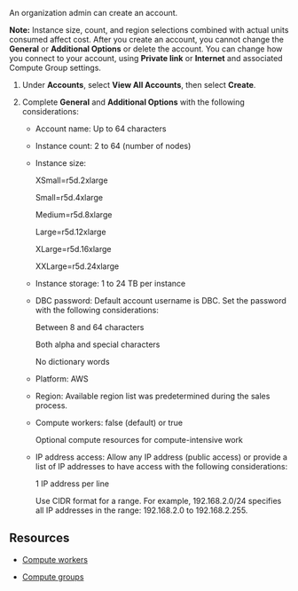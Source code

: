 
An organization admin can create an account.

**Note:** Instance size, count, and region selections combined with actual units consumed affect cost. After you create an account, you cannot change the **General** or **Additional Options** or delete the account. You can change how you connect to your account, using **Private link** or **Internet** and associated Compute Group settings.

1.  Under **Accounts**, select **View All Accounts**, then select **Create**.

1.  Complete **General** and **Additional Options** with the following considerations:

    -   Account name: Up to 64 characters

    -   Instance count: 2 to 64 (number of nodes)

    -   Instance size:

        XSmall=r5d.2xlarge

        Small=r5d.4xlarge

        Medium=r5d.8xlarge

        Large=r5d.12xlarge

        XLarge=r5d.16xlarge

        XXLarge=r5d.24xlarge

    -   Instance storage: 1 to 24 TB per instance

    -   DBC password: Default account username is DBC. Set the password with the following considerations:

        Between 8 and 64 characters

        Both alpha and special characters

        No dictionary words

    -   Platform: AWS

    -   Region: Available region list was predetermined during the sales process.

    -   Compute workers: false (default) or true

        Optional compute resources for compute-intensive work

    -   IP address access: Allow any IP address (public access) or provide a list of IP addresses to have access with the following considerations:

        1 IP address per line

        Use CIDR format for a range. For example, 192.168.2.0/24 specifies all IP addresses in the range: 192.168.2.0 to 192.168.2.255.


## Resources


-   [Compute workers](lyi1662583368110.md)

-   [Compute groups](mqu1640280532737.md)


